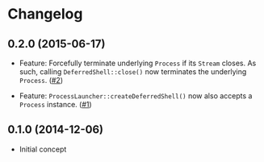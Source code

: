 # Changelog

## 0.2.0 (2015-06-17)

* Feature: Forcefully terminate underlying `Process` if its `Stream` closes.
  As such, calling `DeferredShell::close()` now terminates the underlying `Process`.
  ([#2](https://github.com/clue/php-shell-react/pull/2))

* Feature: `ProcessLauncher::createDeferredShell()` now also accepts a `Process` instance.
  ([#1](https://github.com/clue/php-shell-react/pull/1))

## 0.1.0 (2014-12-06)

* Initial concept
